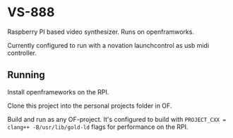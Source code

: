 # VS-888

Raspberry PI based video synthesizer. Runs on openframworks.

Currently configured to run with a novation launchcontrol as usb midi controller.

## Running
Install openframeworks on the RPI.

Clone this project into the personal projects folder in OF.

Build and run as any OF-project. It's configured to build with `PROJECT_CXX = clang++ -B/usr/lib/gold-ld` flags for performance on the RPI.
